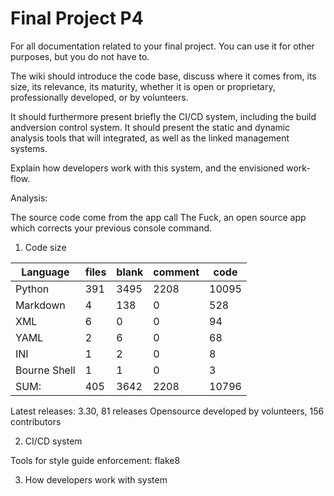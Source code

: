 # Final Project P4
For all documentation related to your final project. You can use it for other purposes, but you do not have to.

The wiki should introduce the code base, discuss where it comes from, its size, its relevance, its maturity, whether it is open or proprietary, professionally developed, or by volunteers.

It should furthermore present briefly the CI/CD system, including the build andversion control system. It should present the static and dynamic analysis tools that will integrated, as well as the linked management systems.

Explain how developers work with this system, and the envisioned work-flow. 


Analysis:

The source code come from the app call The Fuck, an open source app which corrects your previous console command.

1. Code size

|Language                 |   files           |        blank |    comment    |  code|
|-------------------------|-------------------|--------------|---------------|------|
|Python                   |       391         |  3495        |   2208        |10095 |
|Markdown                 |       4           | 138          |   0           | 528  |
|XML                      |        6          |    0         |     0         |    94|
|YAML                     |        2          |    6         |     0         |    68|
|INI                      |        1          |    2         |     0         |     8|
|Bourne Shell             |       1           |  1           |   0           |  3   |
|SUM:                     |      405          | 3642         |  2208         | 10796|


Latest releases: 3.30, 81 releases
Opensource developed by volunteers, 156 contributors

2. CI/CD system

Tools for style guide enforcement: flake8

3. How developers work with system
